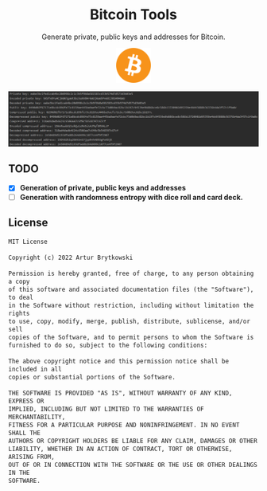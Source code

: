 <h1 align="center">Bitcoin Tools</h1>
<p align="center">Generate private, public keys and addresses for Bitcoin.</p>
<p align="center"><img src="img/logo.png" width=70;/></p>
<p align="center"><img src="img/log.png"/></p>


## TODO

- [x] **Generation of private, public keys and addresses**
- [ ] **Generation with randomness entropy with dice roll and card deck.**

## License
```
MIT License

Copyright (c) 2022 Artur Brytkowski

Permission is hereby granted, free of charge, to any person obtaining a copy
of this software and associated documentation files (the "Software"), to deal
in the Software without restriction, including without limitation the rights
to use, copy, modify, merge, publish, distribute, sublicense, and/or sell
copies of the Software, and to permit persons to whom the Software is
furnished to do so, subject to the following conditions:

The above copyright notice and this permission notice shall be included in all
copies or substantial portions of the Software.

THE SOFTWARE IS PROVIDED "AS IS", WITHOUT WARRANTY OF ANY KIND, EXPRESS OR
IMPLIED, INCLUDING BUT NOT LIMITED TO THE WARRANTIES OF MERCHANTABILITY,
FITNESS FOR A PARTICULAR PURPOSE AND NONINFRINGEMENT. IN NO EVENT SHALL THE
AUTHORS OR COPYRIGHT HOLDERS BE LIABLE FOR ANY CLAIM, DAMAGES OR OTHER
LIABILITY, WHETHER IN AN ACTION OF CONTRACT, TORT OR OTHERWISE, ARISING FROM,
OUT OF OR IN CONNECTION WITH THE SOFTWARE OR THE USE OR OTHER DEALINGS IN THE
SOFTWARE.
```